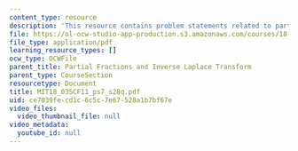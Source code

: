 ```yaml
---
content_type: resource
description: 'This resource contains problem statements related to partial fractions. '
file: https://ol-ocw-studio-app-production.s3.amazonaws.com/courses/18-03sc-differential-equations-fall-2011/ce7039fecd1c6c5c7e67528a1b7bf67e_MIT18_03SCF11_ps7_s28q.pdf
file_type: application/pdf
learning_resource_types: []
ocw_type: OCWFile
parent_title: Partial Fractions and Inverse Laplace Transform
parent_type: CourseSection
resourcetype: Document
title: MIT18_03SCF11_ps7_s28q.pdf
uid: ce7039fe-cd1c-6c5c-7e67-528a1b7bf67e
video_files:
  video_thumbnail_file: null
video_metadata:
  youtube_id: null
---
```

